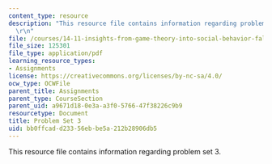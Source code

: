 ```yaml
---
content_type: resource
description: "This resource file contains information regarding problem set 3.\r\n\
  \r\n"
file: /courses/14-11-insights-from-game-theory-into-social-behavior-fall-2013/bb0ffcadd23356ebbe5a212b28906db5_MIT14_11F13_Prob_set_3.pdf
file_size: 125301
file_type: application/pdf
learning_resource_types:
- Assignments
license: https://creativecommons.org/licenses/by-nc-sa/4.0/
ocw_type: OCWFile
parent_title: Assignments
parent_type: CourseSection
parent_uid: a9671d18-0e3a-a3f0-5766-47f38226c9b9
resourcetype: Document
title: Problem Set 3
uid: bb0ffcad-d233-56eb-be5a-212b28906db5
---
```

This resource file contains information regarding problem set 3.


